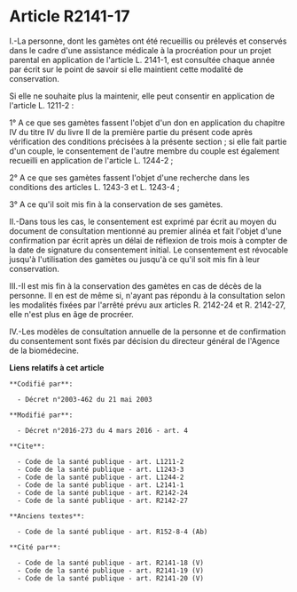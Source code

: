 # Article R2141-17

I.-La personne, dont les gamètes ont été recueillis ou prélevés et conservés dans le cadre d'une assistance médicale à la
procréation pour un projet parental en application de l'article L. 2141-1, est consultée chaque année par écrit sur le point
de savoir si elle maintient cette modalité de conservation. 

Si elle ne souhaite plus la maintenir, elle peut consentir en application de l'article L. 1211-2 : 

1° A ce que ses gamètes fassent l'objet d'un don en application du chapitre IV du titre IV du livre II de la première partie
du présent code après vérification des conditions précisées à la présente section ; si elle fait partie d'un couple, le
consentement de l'autre membre du couple est également recueilli en application de l'article L. 1244-2 ; 

2° A ce que ses gamètes fassent l'objet d'une recherche dans les conditions des articles L. 1243-3 et L. 1243-4 ; 

3° A ce qu'il soit mis fin à la conservation de ses gamètes. 

II.-Dans tous les cas, le consentement est exprimé par écrit au moyen du document de consultation mentionné au premier alinéa
et fait l'objet d'une confirmation par écrit après un délai de réflexion de trois mois à compter de la date de signature du
consentement initial. Le consentement est révocable jusqu'à l'utilisation des gamètes ou jusqu'à ce qu'il soit mis fin à leur
conservation. 

III.-Il est mis fin à la conservation des gamètes en cas de décès de la personne. Il en est de même si, n'ayant pas répondu à
la consultation selon les modalités fixées par l'arrêté prévu aux articles R. 2142-24 et R. 2142-27, elle n'est plus en âge
de procréer. 

IV.-Les modèles de consultation annuelle de la personne et de confirmation du consentement sont fixés par décision du
directeur général de l'Agence de la biomédecine.

**Liens relatifs à cet article**

	**Codifié par**:

	  - Décret n°2003-462 du 21 mai 2003

	**Modifié par**:

	  - Décret n°2016-273 du 4 mars 2016 - art. 4

	**Cite**:

	  - Code de la santé publique - art. L1211-2
	  - Code de la santé publique - art. L1243-3
	  - Code de la santé publique - art. L1244-2
	  - Code de la santé publique - art. L2141-1
	  - Code de la santé publique - art. R2142-24
	  - Code de la santé publique - art. R2142-27

	**Anciens textes**:

	  - Code de la santé publique - art. R152-8-4 (Ab)

	**Cité par**:

	  - Code de la santé publique - art. R2141-18 (V)
	  - Code de la santé publique - art. R2141-19 (V)
	  - Code de la santé publique - art. R2141-20 (V)
